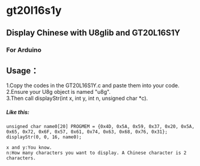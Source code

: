 # gt20l16s1y
## Display Chinese with U8glib and GT20L16S1Y
### For Arduino
## Usage：
1.Copy the codes in the GT20L16S1Y.c and paste them into your code.<br />
2.Ensure your U8g object is named "u8g".<br />
3.Then call displayStr(int x, int y, int n, unsigned char *c).<br />
##### Like this:
  ```
  unsigned char name0[20] PROGMEM = {0x4D, 0x5A, 0x59, 0x37, 0x20, 0x5A, 0x65, 0x72, 0x6F, 0x57, 0x61, 0x74, 0x63, 0x68, 0x76, 0x31};
  displayStr(0, 0, 16, name0);  
  
  x and y:You know.
  n:How many characters you want to display. A Chinese character is 2 characters.
  ```
